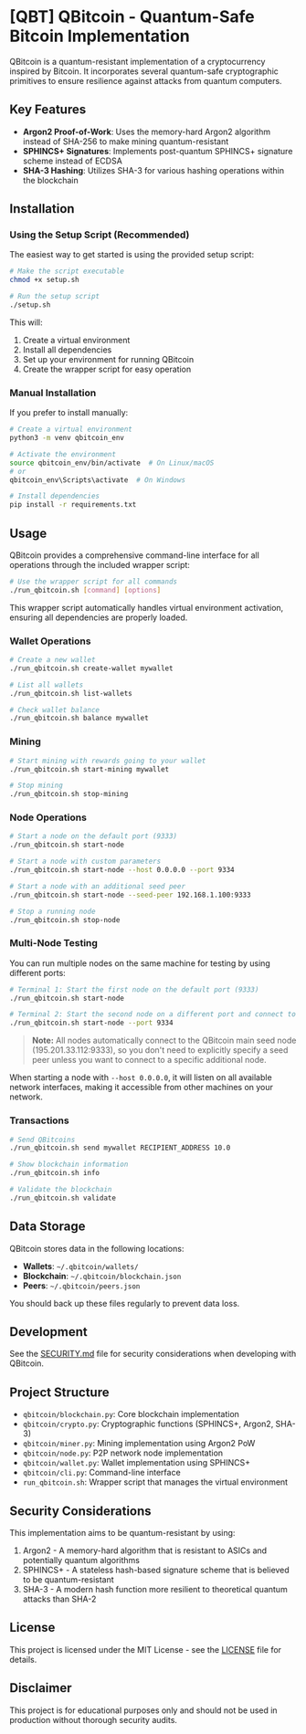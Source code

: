 # [QBT] QBitcoin - Quantum-Safe Bitcoin Implementation

QBitcoin is a quantum-resistant implementation of a cryptocurrency inspired by Bitcoin. It incorporates several quantum-safe cryptographic primitives to ensure resilience against attacks from quantum computers.

## Key Features

- **Argon2 Proof-of-Work**: Uses the memory-hard Argon2 algorithm instead of SHA-256 to make mining quantum-resistant
- **SPHINCS+ Signatures**: Implements post-quantum SPHINCS+ signature scheme instead of ECDSA
- **SHA-3 Hashing**: Utilizes SHA-3 for various hashing operations within the blockchain

## Installation

### Using the Setup Script (Recommended)

The easiest way to get started is using the provided setup script:

```bash
# Make the script executable
chmod +x setup.sh

# Run the setup script
./setup.sh
```

This will:
1. Create a virtual environment
2. Install all dependencies
3. Set up your environment for running QBitcoin
4. Create the wrapper script for easy operation

### Manual Installation

If you prefer to install manually:

```bash
# Create a virtual environment
python3 -m venv qbitcoin_env

# Activate the environment
source qbitcoin_env/bin/activate  # On Linux/macOS
# or
qbitcoin_env\Scripts\activate  # On Windows

# Install dependencies
pip install -r requirements.txt
```

## Usage

QBitcoin provides a comprehensive command-line interface for all operations through the included wrapper script:

```bash
# Use the wrapper script for all commands
./run_qbitcoin.sh [command] [options]
```

This wrapper script automatically handles virtual environment activation, ensuring all dependencies are properly loaded.

### Wallet Operations

```bash
# Create a new wallet
./run_qbitcoin.sh create-wallet mywallet

# List all wallets
./run_qbitcoin.sh list-wallets

# Check wallet balance
./run_qbitcoin.sh balance mywallet
```

### Mining

```bash
# Start mining with rewards going to your wallet
./run_qbitcoin.sh start-mining mywallet

# Stop mining
./run_qbitcoin.sh stop-mining
```

### Node Operations

```bash
# Start a node on the default port (9333)
./run_qbitcoin.sh start-node

# Start a node with custom parameters
./run_qbitcoin.sh start-node --host 0.0.0.0 --port 9334

# Start a node with an additional seed peer
./run_qbitcoin.sh start-node --seed-peer 192.168.1.100:9333

# Stop a running node
./run_qbitcoin.sh stop-node
```

### Multi-Node Testing

You can run multiple nodes on the same machine for testing by using different ports:

```bash
# Terminal 1: Start the first node on the default port (9333)
./run_qbitcoin.sh start-node

# Terminal 2: Start the second node on a different port and connect to the first
./run_qbitcoin.sh start-node --port 9334
```

> **Note:** All nodes automatically connect to the QBitcoin main seed node (195.201.33.112:9333), so you don't need to explicitly specify a seed peer unless you want to connect to a specific additional node.

When starting a node with `--host 0.0.0.0`, it will listen on all available network interfaces, making it accessible from other machines on your network.

### Transactions

```bash
# Send QBitcoins
./run_qbitcoin.sh send mywallet RECIPIENT_ADDRESS 10.0

# Show blockchain information
./run_qbitcoin.sh info

# Validate the blockchain
./run_qbitcoin.sh validate
```

## Data Storage

QBitcoin stores data in the following locations:

- **Wallets**: `~/.qbitcoin/wallets/`
- **Blockchain**: `~/.qbitcoin/blockchain.json`
- **Peers**: `~/.qbitcoin/peers.json`

You should back up these files regularly to prevent data loss.

## Development

See the [SECURITY.md](./SECURITY.md) file for security considerations when developing with QBitcoin.

## Project Structure

- `qbitcoin/blockchain.py`: Core blockchain implementation
- `qbitcoin/crypto.py`: Cryptographic functions (SPHINCS+, Argon2, SHA-3)
- `qbitcoin/miner.py`: Mining implementation using Argon2 PoW
- `qbitcoin/node.py`: P2P network node implementation
- `qbitcoin/wallet.py`: Wallet implementation using SPHINCS+
- `qbitcoin/cli.py`: Command-line interface
- `run_qbitcoin.sh`: Wrapper script that manages the virtual environment

## Security Considerations

This implementation aims to be quantum-resistant by using:
1. Argon2 - A memory-hard algorithm that is resistant to ASICs and potentially quantum algorithms
2. SPHINCS+ - A stateless hash-based signature scheme that is believed to be quantum-resistant
3. SHA-3 - A modern hash function more resilient to theoretical quantum attacks than SHA-2

## License

This project is licensed under the MIT License - see the [LICENSE](./LICENSE) file for details.

## Disclaimer

This project is for educational purposes only and should not be used in production without thorough security audits. 

